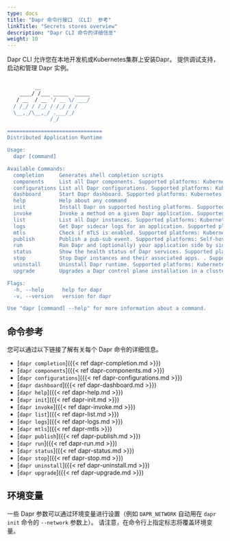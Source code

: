 ```yaml
---
type: docs
title: "Dapr 命令行接口 （CLI） 参考"
linkTitle: "Secrets stores overview"
description: "Dapr CLI 命令的详细信息"
weight: 10
---
```


Dapr CLI 允许您在本地开发机或Kubernetes集群上安装Dapr。 提供调试支持，启动和管理 Dapr 实例。

```bash

         __                
    ____/ /___ _____  _____
   / __  / __ '/ __ \/ ___/
  / /_/ / /_/ / /_/ / /    
  \__,_/\__,_/ .___/_/     
              /_/            

===============================
Distributed Application Runtime

Usage:
  dapr [command]

Available Commands:
  completion     Generates shell completion scripts
  components     List all Dapr components. Supported platforms: Kubernetes
  configurations List all Dapr configurations. Supported platforms: Kubernetes
  dashboard      Start Dapr dashboard. Supported platforms: Kubernetes and self-hosted
  help           Help about any command
  init           Install Dapr on supported hosting platforms. Supported platforms: Kubernetes and self-hosted
  invoke         Invoke a method on a given Dapr application. Supported platforms: Self-hosted
  list           List all Dapr instances. Supported platforms: Kubernetes and self-hosted
  logs           Get Dapr sidecar logs for an application. Supported platforms: Kubernetes
  mtls           Check if mTLS is enabled. Supported platforms: Kubernetes
  publish        Publish a pub-sub event. Supported platforms: Self-hosted
  run            Run Dapr and (optionally) your application side by side. Supported platforms: Self-hosted
  status         Show the health status of Dapr services. Supported platforms: Kubernetes
  stop           Stop Dapr instances and their associated apps. . Supported platforms: Self-hosted
  uninstall      Uninstall Dapr runtime. Supported platforms: Kubernetes and self-hosted
  upgrade        Upgrades a Dapr control plane installation in a cluster. Supported platforms: Kubernetes

Flags:
  -h, --help      help for dapr
  -v, --version   version for dapr

Use "dapr [command] --help" for more information about a command.
```

## 命令参考

您可以通过以下链接了解有关每个 Dapr 命令的详细信息。

 - [`dapr completion`]({{< ref dapr-completion.md >}})
 - [`dapr components`]({{< ref dapr-components.md >}})
 - [`dapr configurations`]({{< ref dapr-configurations.md >}})
 - [`dapr dashboard`]({{< ref dapr-dashboard.md >}})
 - [`dapr help`]({{< ref dapr-help.md >}})
 - [`dapr init`]({{< ref dapr-init.md >}})
 - [`dapr invoke`]({{< ref dapr-invoke.md >}})
 - [`dapr list`]({{< ref dapr-list.md >}})
 - [`dapr logs`]({{< ref dapr-logs.md >}})
 - [`dapr mtls`]({{< ref dapr-mtls >}})
 - [`dapr publish`]({{< ref dapr-publish.md >}})
 - [`dapr run`]({{< ref dapr-run.md >}})
 - [`dapr status`]({{< ref dapr-status.md >}})
 - [`dapr stop`]({{< ref dapr-stop.md >}})
 - [`dapr uninstall`]({{< ref dapr-uninstall.md >}})
 - [`dapr upgrade`]({{< ref dapr-upgrade.md >}})

## 环境变量

一些 Dapr 参数可以通过环境变量进行设置（例如 `DAPR_NETWORK` 自动用在 `dapr init` 命令的 `--network` 参数上）。 请注意，在命令行上指定标志将覆盖环境变量。